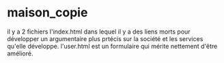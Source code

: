 # maison_copie
il y a 2 fichiers
l'index.html dans lequel il y a des liens morts pour développer un argumentaire plus prtécis sur la société
et les services qu'elle développe.
l'user.html est un formulaire qui mérite nettement d'être amélioré.
